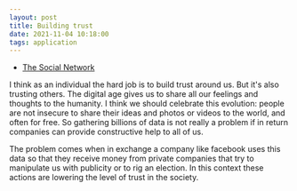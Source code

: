 ```yaml
---
layout: post
title: Building trust
date: 2021-11-04 10:18:00
tags: application
---
```


- [The Social Network](https://www.youtube.com/watch?v=x6b9DG4CjzQ)

I think as an individual the hard job is to build trust around us. But it's also trusting others. The digital age gives us to share all our feelings and thoughts to the humanity. I think we should celebrate this evolution: people are not insecure to share their ideas and photos or videos to the world, and often for free. So gathering billions of data is not really a problem if in return companies can provide constructive help to all of us. 

The problem comes when in exchange a company like facebook uses this data so that they receive money from private companies that try to manipulate us with publicity or to rig an election. In this context these actions are lowering the level of trust in the society.
